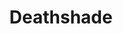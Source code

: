 ---
title: Deathshade
description: The night is his veil, and beneath the mask, his secrets linger, dark and untouchable. 
category: NSFW
price: 
images: 
    - /assets/img/available/lorenzo.jpg
---